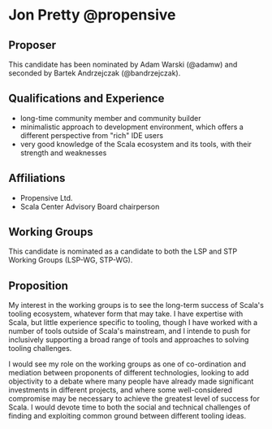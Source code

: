 # Jon Pretty @propensive

## Proposer

This candidate has been nominated by Adam Warski (@adamw) and seconded by
Bartek Andrzejczak (@bandrzejczak).

## Qualifications and Experience

- long-time community member and community builder
- minimalistic approach to development environment, which offers a different
  perspective from "rich" IDE users
- very good knowledge of the Scala ecosystem and its tools, with their strength
  and weaknesses

## Affiliations

- Propensive Ltd.
- Scala Center Advisory Board chairperson

## Working Groups

This candidate is nominated as a candidate to both the LSP and STP Working
Groups (LSP-WG, STP-WG).

## Proposition

My interest in the working groups is to see the long-term success of Scala's
tooling ecosystem, whatever form that may take. I have expertise with Scala,
but little experience specific to tooling, though I have worked with a number
of tools outside of Scala's mainstream, and I intende to push for inclusively
supporting a broad range of tools and approaches to solving tooling challenges.

I would see my role on the working groups as one of co-ordination and mediation
between proponents of different technologies, looking to add objectivity to a
debate where many people have already made significant investments in different
projects, and where some well-considered compromise may be necessary to achieve
the greatest level of success for Scala. I would devote time to both the social
and technical challenges of finding and exploiting common ground between
different tooling ideas.

